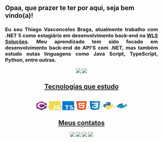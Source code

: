 <h2>Opaa, que prazer te ter por aqui, seja bem vindo(a)!</h2> 
<h3 align="justify"> Eu sou Thiago Vasconcelos Braga,  atualmente trabalho com .NET 5 como estagiário em desenvolvimento back-end na <a   href="https://www.wlssistemas.com.br"/>WLS Soluções</a>. Meu aprendizado tem sido focado em desenvolvimento back-end de API'S com .NET, mas também estudo outas linguagens como Java Script, TypeScript, Python, entre outras.</h3>
<div align="center" display="inline">
  <a href="https://github.com/thiagovb46">
  <img height="180em" src="https://github-readme-stats.vercel.app/api?username=thiagovb46&show_icons=true&theme=dracula&include_all_commits=true&count_private=true"/>
  <img height="180em" src="https://github-readme-stats.vercel.app/api/top-langs/?username=thiagovb46&layout=compact&langs_count=7&theme=dracula"/>
</div>
  <h2 align="center">Tecnologias que estudo </h2>
<div style="display: inline_block" align="center"><br>
  <img align="center" alt="Thiago Vasconcelos Braga" height="30" width="40" src="https://raw.githubusercontent.com/devicons/devicon/master/icons/csharp/csharp-original.svg">
  <img align="center" alt="Thiago Vasconcelos Braga" height="30" width="40" src="https://raw.githubusercontent.com/devicons/devicon/master/icons/javascript/javascript-plain.svg">
  <img align="center" alt="Thiago Vasconcelos Braga -Ts" height="30" width="40" src="https://raw.githubusercontent.com/devicons/devicon/master/icons/typescript/typescript-plain.svg">
  <img align="center" alt="Thiago Vasconcelos Braga" height="30" width="40" src="https://raw.githubusercontent.com/devicons/devicon/master/icons/html5/html5-original.svg">
  <img align="center" alt="Thiago Vasconcelos Braga" height="30" width="40" src="https://raw.githubusercontent.com/devicons/devicon/master/icons/css3/css3-original.svg">
  <img align="center" alt="Thiago Vasconcelos Braga" height="30" width="40" src="https://raw.githubusercontent.com/devicons/devicon/master/icons/python/python-original.svg">
  <img align="center" alt="Thiago Vasconcelos Braga" height="30" width="40" src="https://github.com/devicons/devicon/blob/master/icons/docker/docker-original.svg">
</div>

  
  <h2 align="center">Meus contatos</h2>
 <div align="center"> 
  <a href="https://instagram.com/thiagovb46" target="_blank"><img src="https://img.shields.io/badge/-Instagram-%23E4405F?style=for-the-badge&logo=instagram&logoColor=white" target="_blank"></a>
 	 <a href="https://discord.gg/CaZZX9H7" target="_blank"><img src="https://img.shields.io/badge/Discord-7289DA?style=for-the-badge&logo=discord&logoColor=white" target="_blank"></a> 
  <a href = "mailto:thiagovb46@gmail.com"><img src="https://img.shields.io/badge/-Gmail-%23333?style=for-the-badge&logo=gmail&logoColor=white" target="_blank"></a>
  <a href="https://www.linkedin.com/in/thiagovb46" target="_blank"><img src="https://img.shields.io/badge/-LinkedIn-%230077B5?style=for-the-badge&logo=linkedin&logoColor=white" target="_blank"></a> 
 </div>
